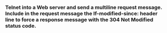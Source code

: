 ### Telnet into a Web server and send a multiline request message. Include in the request message the If-modified-since: header line to force a response message with the 304 Not Modified status code.

#
